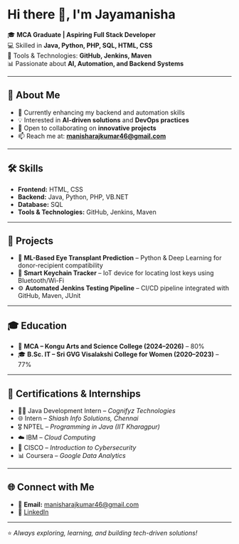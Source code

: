 # Hi there 👋, I'm Jayamanisha  

🎓 **MCA Graduate | Aspiring Full Stack Developer**  
💻 Skilled in **Java, Python, PHP, SQL, HTML, CSS**  
🔧 Tools & Technologies: **GitHub, Jenkins, Maven**  
📊 Passionate about **AI, Automation, and Backend Systems**  

---

## 🚀 About Me  
- 🌱 Currently enhancing my backend and automation skills  
- 💡 Interested in **AI-driven solutions** and **DevOps practices**  
- 🤝 Open to collaborating on **innovative projects**  
- 📫 Reach me at: **manisharajkumar46@gmail.com**  

---

## 🛠 Skills  
- **Frontend:** HTML, CSS  
- **Backend:** Java, Python, PHP, VB.NET  
- **Database:** SQL  
- **Tools & Technologies:** GitHub, Jenkins, Maven  

---

## 📂 Projects  
- 🔬 **ML-Based Eye Transplant Prediction** – Python & Deep Learning for donor-recipient compatibility  
- 🔑 **Smart Keychain Tracker** – IoT device for locating lost keys using Bluetooth/Wi-Fi  
- ⚙️ **Automated Jenkins Testing Pipeline** – CI/CD pipeline integrated with GitHub, Maven, JUnit  

---

## 🎓 Education  
- 🏫 **MCA – Kongu Arts and Science College (2024–2026)** – 80%  
- 🎓 **B.Sc. IT – Sri GVG Visalakshi College for Women (2020–2023)** – 77%  

---

## 📜 Certifications & Internships  
- 👩‍💻 Java Development Intern – *Cognifyz Technologies*  
- 🌐 Intern – *Shiash Info Solutions, Chennai*  
- 🎖 NPTEL – *Programming in Java (IIT Kharagpur)*  
- ☁️ IBM – *Cloud Computing*  
- 🔐 CISCO – *Introduction to Cybersecurity*  
- 📊 Coursera – *Google Data Analytics*  

---

## 🌐 Connect with Me  
- 📧 **Email:** manisharajkumar46@gmail.com  
- 💼 [LinkedIn](https://www.linkedin.com/in/jayamanisha)  

---
⭐️ *Always exploring, learning, and building tech-driven solutions!*  

